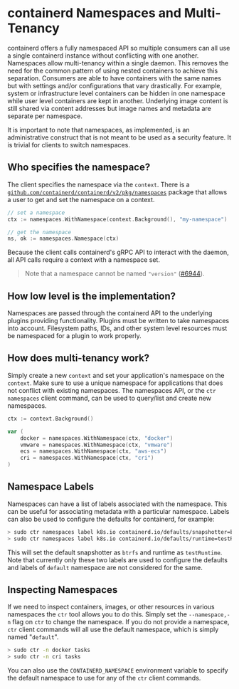 # containerd Namespaces and Multi-Tenancy

containerd offers a fully namespaced API so multiple consumers can all use a single containerd instance without conflicting with one another.
Namespaces allow multi-tenancy within a single daemon. This removes the need for the common pattern of using nested containers to achieve this separation.
Consumers are able to have containers with the same names but with settings and/or configurations that vary drastically.
For example, system or infrastructure level containers can be hidden in one namespace while user level containers are kept in another.
Underlying image content is still shared via content addresses but image names and metadata are separate per namespace.

It is important to note that namespaces, as implemented, is an administrative construct that is not meant to be used as a security feature.
It is trivial for clients to switch namespaces.

## Who specifies the namespace?

The client specifies the namespace via the `context`.
There is a [`github.com/containerd/containerd/v2/pkg/namespaces`](https://pkg.go.dev/github.com/containerd/containerd/v2/pkg/namespaces) package that allows a user to get and set the namespace on a context.

```go
// set a namespace
ctx := namespaces.WithNamespace(context.Background(), "my-namespace")

// get the namespace
ns, ok := namespaces.Namespace(ctx)
```

Because the client calls containerd's gRPC API to interact with the daemon, all API calls require a context with a namespace set.

> Note that a namespace cannot be named `"version"` ([#6944](https://github.com/containerd/containerd/issues/6944)).

## How low level is the implementation?

Namespaces are passed through the containerd API to the underlying plugins providing functionality.
Plugins must be written to take namespaces into account.
Filesystem paths, IDs, and other system level resources must be namespaced for a plugin to work properly.

## How does multi-tenancy work?

Simply create a new `context` and set your application's namespace on the `context`.
Make sure to use a unique namespace for applications that does not conflict with existing namespaces. The namespaces
API, or the `ctr namespaces` client command, can be used to query/list and create new namespaces.

```go
ctx := context.Background()

var (
	docker = namespaces.WithNamespace(ctx, "docker")
	vmware = namespaces.WithNamespace(ctx, "vmware")
	ecs = namespaces.WithNamespace(ctx, "aws-ecs")
	cri = namespaces.WithNamespace(ctx, "cri")
)
```

## Namespace Labels

Namespaces can have a list of labels associated with the namespace. This can be useful for associating metadata with a particular namespace.
Labels can also be used to configure the defaults for containerd, for example:

```bash
> sudo ctr namespaces label k8s.io containerd.io/defaults/snapshotter=btrfs
> sudo ctr namespaces label k8s.io containerd.io/defaults/runtime=testRuntime
```

This will set the default snapshotter as `btrfs` and runtime as `testRuntime`.
Note that currently only these two labels are used to configure the defaults and labels of `default` namespace are not considered for the same.

## Inspecting Namespaces

If we need to inspect containers, images, or other resources in various namespaces the `ctr` tool allows you to do this.
Simply set the `--namespace,-n` flag on `ctr` to change the namespace. If you do not provide a namespace, `ctr` client commands
will all use the default namespace, which is simply named "`default`".

```bash
> sudo ctr -n docker tasks
> sudo ctr -n cri tasks
```

You can also use the `CONTAINERD_NAMESPACE` environment variable to specify the default namespace to use for
any of the `ctr` client commands.
